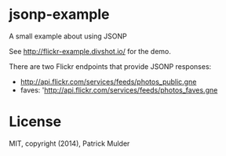 # jsonp-example

A small example about using JSONP

See http://flickr-example.divshot.io/ for the demo.

There are two Flickr endpoints that provide JSONP responses:

* http://api.flickr.com/services/feeds/photos_public.gne
* faves: 'http://api.flickr.com/services/feeds/photos_faves.gne

# License

MIT, copyright (2014), Patrick Mulder
